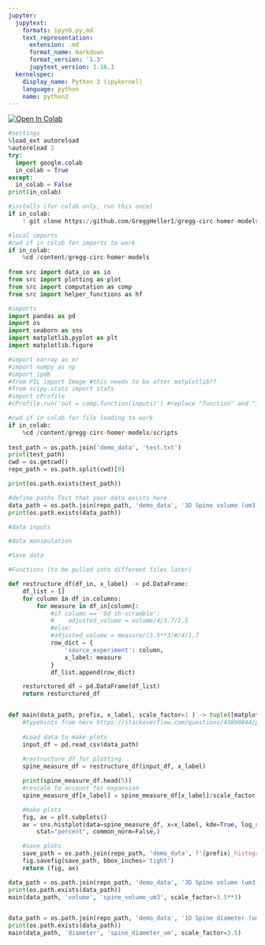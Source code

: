 ```yaml
---
jupyter:
  jupytext:
    formats: ipynb,py,md
    text_representation:
      extension: .md
      format_name: markdown
      format_version: '1.3'
      jupytext_version: 1.16.1
  kernelspec:
    display_name: Python 3 (ipykernel)
    language: python
    name: python3
---
```


<!-- #region colab_type="text" id="view-in-github" -->
<a href="https://colab.research.google.com/github/GreggHeller1/gregg-circ-homer-models/blob/main/scripts/notebook.ipynb" target="_parent"><img src="https://colab.research.google.com/assets/colab-badge.svg" alt="Open In Colab"/></a>
<!-- #endregion -->
```python id="71ee021b"
#settings
%load_ext autoreload
%autoreload 2
try:
  import google.colab
  in_colab = True
except:
  in_colab = False
print(in_colab)
```
```python colab={"base_uri": "https://localhost:8080/"} id="4e02e926" outputId="84475a29-508b-4d96-adf5-e85665e994d2"
#installs (for colab only, run this once)
if in_colab:
    ! git clone https://github.com/GreggHeller1/gregg-circ-homer-models.git
```
```python id="5e9731ca"
#local imports
#cwd if in colab for imports to work
if in_colab:
    %cd /content/gregg-circ-homer-models
    
from src import data_io as io
from src import plotting as plot
from src import computation as comp
from src import helper_functions as hf
```
```python id="db51ef2e"
#imports
import pandas as pd
import os
import seaborn as sns
import matplotlib.pyplot as plt
import matplotlib.figure

#import xarray as xr
#import numpy as np
#import ipdb
#from PIL import Image #this needs to be after matplotlib??
#from scipy.stats import stats   
#import cProfile
#cProfile.run('out = comp.function(inputs)') #replace "function" and "inputs" to profile the function you want to optimize

```


```python colab={"base_uri": "https://localhost:8080/"} id="a06b6e4a" outputId="989c69e2-c8c4-43e0-9ba6-7a36f66be4c3"
#cwd if in colab for file loading to work
if in_colab:
    %cd /content/gregg-circ-homer-models/scripts
    
test_path = os.path.join('demo_data', 'test.txt')
print(test_path)
cwd = os.getcwd()
repo_path = os.path.split(cwd)[0]

print(os.path.exists(test_path))

```
```python
#define paths Test that your data exists here
data_path = os.path.join(repo_path, 'demo_data', '3D Spine volume (um3).csv')
print(os.path.exists(data_path))
```

```python colab={"base_uri": "https://localhost:8080/"} id="b3586a50" outputId="56f159c6-3dbc-4b37-d217-083fb5d2e792"
#data inputs
```
```python id="82a5927b"
#data manipulation
```
```python
#Save data
```

```python
#Functions (to be pulled into different files later)

def restructure_df(df_in, x_label) -> pd.DataFrame:
    df_list = []
    for column in df_in.columns:
        for measure in df_in[column]:
            #if column == '0d sh-scramble':
            #    adjusted_volume = volume/4/1.7/2.5
            #else:
            #adjusted_volume = measure/(3.5**3)#/4/1.7
            row_dict = {
                'source_experiment': column,
                x_label: measure
            }
            df_list.append(row_dict)

    resturctured_df = pd.DataFrame(df_list)
    return resturctured_df



```

```python
def main(data_path, prefix, x_label, scale_factor=1 ) -> tuple([matplotlib.figure.Figure, plt.Axes]):  
    #typehints from here https://stackoverflow.com/questions/43890844/pythonic-type-hints-with-pandas
    
    #Load data to make plots
    input_df = pd.read_csv(data_path) 
    
    #restructure df for plotting
    spine_measure_df = restructure_df(input_df, x_label)

    print(spine_measure_df.head(5))
    #rescale to account for expansion
    spine_measure_df[x_label] = spine_measure_df[x_label]/scale_factor

    #make plots
    fig, ax = plt.subplots()
    ax = sns.histplot(data=spine_measure_df, x=x_label, kde=True, log_scale=True, hue="source_experiment", element="step",
        stat="percent", common_norm=False,)

    #save plots
    save_path = os.path.join(repo_path, 'demo_data', f'{prefix}_histograms.png')
    fig.savefig(save_path, bbox_inches='tight')
    return (fig, ax)
```

```python
data_path = os.path.join(repo_path, 'demo_data', '3D Spine volume (um3).csv')
print(os.path.exists(data_path))
main(data_path, 'volume', 'spine_volume_um3', scale_factor=3.5**3)
```

```python

```

```python
data_path = os.path.join(repo_path, 'demo_data', '1D Spine diameter (um).csv')
print(os.path.exists(data_path))
main(data_path, 'diameter', 'spine_diameter_um', scale_factor=3.5)
```

```python

```

```python

```
